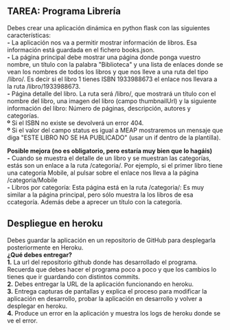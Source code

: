 ## TAREA: Programa Librería

Debes crear una aplicación dinámica en python flask con las siguientes características:  
**-** La aplicación nos va a permitir mostrar información de libros. Esa información está guardada en el fichero books.json.  
**-** La página principal debe mostrar una página donde ponga vuestro nombre, un título con la palabra "Biblioteca" y una lista de enlaces donde se vean los nombres de todos los libros y que nos lleve a una ruta del tipo /libro/<isbn>. Es decir si el libro 1 tienes ISBN 1933988673 el enlace nos llevara a la ruta /libro/1933988673.  
**-** Página detalle del libro. La ruta será /libro/<isbn>, que mostrará un título con el nombre del libro, una imagen del libro (campo thumbnailUrl) y la siguiente información del libro: Número de páginas, descripción, autores y categorías.  
**º** Si el ISBN no existe se devolverá un error 404.  
**º** Si el valor del campo status es igual a MEAP mostraremos un mensaje que diga "ESTE LIBRO NO SE HA PUBLICADO" (usar un if dentro de la plantilla).  

**Posible mejora (no es obligatorio, pero estaría muy bien que lo hagáis)**  
**-** Cuando se muestra el detalle de un libro y se muestran las categorías, estás son un enlace a la ruta /categoria/<categoria>. Por ejemplo, si el primer libro tiene una categoría  Mobile, al pulsar sobre el enlace nos lleva a la página /categoria/Mobile  
**-** Libros por categoría: Esta página está en la ruta /categoria/<categoria>: Es muy similar a la página principal, pero sólo muestra la los libros de esa ccategoría. Además debe a aprecer un título con la categoría.  

## Despliegue en heroku

Debes guardar la aplicación en un repositorio de GitHub para desplegarla posteriormente en Heroku.  
**¿Qué debes entregar?**  
**1.** La url del repositorio github donde has desarrollado el programa. Recuerda que debes hacer el programa poco a poco y que los cambios lo tienes que ir guardando con distintos commits.  
**2.** Debes entregar la URL de la aplicación funcionando en heroku.  
**3.** Entrega capturas de pantallas y explica el proceso para modificar la aplicación en desarrollo, probar la aplicación en desarrollo y volver a desplegar en heroku.  
**4.** Produce un error en la aplicación y muestra los logs de heroku donde se ve el error.
